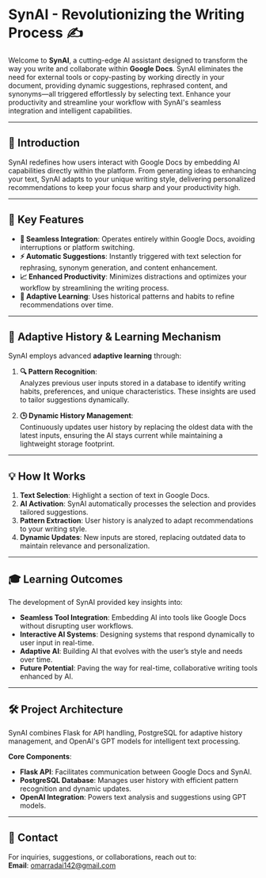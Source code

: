 # SynAI - Revolutionizing the Writing Process ✍️

Welcome to **SynAI**, a cutting-edge AI assistant designed to transform the way you write and collaborate within **Google Docs**. SynAI eliminates the need for external tools or copy-pasting by working directly in your document, providing dynamic suggestions, rephrased content, and synonyms—all triggered effortlessly by selecting text. Enhance your productivity and streamline your workflow with SynAI's seamless integration and intelligent capabilities.

---

## 🚀 Introduction  

SynAI redefines how users interact with Google Docs by embedding AI capabilities directly within the platform. From generating ideas to enhancing your text, SynAI adapts to your unique writing style, delivering personalized recommendations to keep your focus sharp and your productivity high.  

---

## 🌟 Key Features  

- **📝 Seamless Integration**: Operates entirely within Google Docs, avoiding interruptions or platform switching.  
- **⚡ Automatic Suggestions**: Instantly triggered with text selection for rephrasing, synonym generation, and content enhancement.  
- **📈 Enhanced Productivity**: Minimizes distractions and optimizes your workflow by streamlining the writing process.  
- **🤖 Adaptive Learning**: Uses historical patterns and habits to refine recommendations over time.  

---

## 🔬 Adaptive History & Learning Mechanism  

SynAI employs advanced **adaptive learning** through:  

1. **🔍 Pattern Recognition**:  
   Analyzes previous user inputs stored in a database to identify writing habits, preferences, and unique characteristics. These insights are used to tailor suggestions dynamically.  

2. **🕒 Dynamic History Management**:  
   Continuously updates user history by replacing the oldest data with the latest inputs, ensuring the AI stays current while maintaining a lightweight storage footprint.  

---

## 💡 How It Works  

1. **Text Selection**: Highlight a section of text in Google Docs.  
2. **AI Activation**: SynAI automatically processes the selection and provides tailored suggestions.  
3. **Pattern Extraction**: User history is analyzed to adapt recommendations to your writing style.  
4. **Dynamic Updates**: New inputs are stored, replacing outdated data to maintain relevance and personalization.  

---

## 🎓 Learning Outcomes  

The development of SynAI provided key insights into:  
- **Seamless Tool Integration**: Embedding AI into tools like Google Docs without disrupting user workflows.  
- **Interactive AI Systems**: Designing systems that respond dynamically to user input in real-time.  
- **Adaptive AI**: Building AI that evolves with the user’s style and needs over time.  
- **Future Potential**: Paving the way for real-time, collaborative writing tools enhanced by AI.  

---

## 🛠️ Project Architecture  

SynAI combines Flask for API handling, PostgreSQL for adaptive history management, and OpenAI's GPT models for intelligent text processing.  

**Core Components**:  
- **Flask API**: Facilitates communication between Google Docs and SynAI.  
- **PostgreSQL Database**: Manages user history with efficient pattern recognition and dynamic updates.  
- **OpenAI Integration**: Powers text analysis and suggestions using GPT models.

---

## 📧 Contact  

For inquiries, suggestions, or collaborations, reach out to:  
**Email**: [omarradai142@gmail.com](mailto:omarradai142@gmail.com)  
